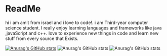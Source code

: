 # ReadMe

hi i am amit from israel and i love to code!.
i am Third-year computer science student. 
I really enjoy learning languages and frameworks like java ,javaScript and c++. 
love to experience new things in code and learn new stuff from every source that Exists. 



[![Anurag's GitHub stats](https://github-readme-stats.vercel.app/api?username=amitbasat2212)](https://github.com/anuraghazra/github-readme-stats)
![Anurag's GitHub stats](https://github-readme-stats.vercel.app/api?username=amitbasat2212&show_icons=true)
![Anurag's GitHub stats](https://github-readme-stats.vercel.app/api?username=anuraghazra&show_icons=true&theme=radical)


